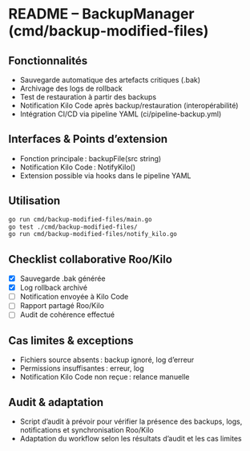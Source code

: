 # README – BackupManager (cmd/backup-modified-files)

## Fonctionnalités

- Sauvegarde automatique des artefacts critiques (.bak)
- Archivage des logs de rollback
- Test de restauration à partir des backups
- Notification Kilo Code après backup/restauration (interopérabilité)
- Intégration CI/CD via pipeline YAML (ci/pipeline-backup.yml)

## Interfaces & Points d’extension

- Fonction principale : backupFile(src string)
- Notification Kilo Code : NotifyKilo()
- Extension possible via hooks dans le pipeline YAML

## Utilisation

```bash
go run cmd/backup-modified-files/main.go
go test ./cmd/backup-modified-files/
go run cmd/backup-modified-files/notify_kilo.go
```

## Checklist collaborative Roo/Kilo

- [x] Sauvegarde .bak générée
- [x] Log rollback archivé
- [ ] Notification envoyée à Kilo Code
- [ ] Rapport partagé Roo/Kilo
- [ ] Audit de cohérence effectué

## Cas limites & exceptions

- Fichiers source absents : backup ignoré, log d’erreur
- Permissions insuffisantes : erreur, log
- Notification Kilo Code non reçue : relance manuelle

## Audit & adaptation

- Script d’audit à prévoir pour vérifier la présence des backups, logs, notifications et synchronisation Roo/Kilo
- Adaptation du workflow selon les résultats d’audit et les cas limites

